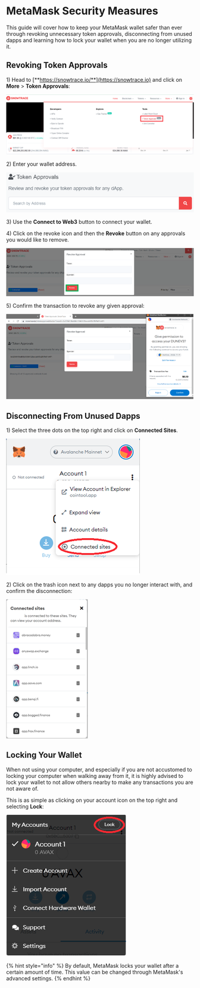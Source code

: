 # MetaMask Security Measures

This guide will cover how to keep your MetaMask wallet safer than ever through revoking unnecessary token approvals, disconnecting from unused dapps and learning how to lock your wallet when you are no longer utilizing it.

## Revoking Token Approvals

1\) Head to [**https://snowtrace.io/**](https://snowtrace.io) and click on **More** > **Token Approvals**:

![](<../../.gitbook/assets/image (10) (1).png>)

2\) Enter your wallet address.

![](<../../.gitbook/assets/image (14) (1).png>)

3\) Use the **Connect to Web3** button to connect your wallet.

4\) Click on the revoke icon and then the **Revoke** button on any approvals you would like to remove.

![](<../../.gitbook/assets/image (9).png>)

5\) Confirm the transaction to revoke any given approval:

![Example MetaMask Transaction Confirmation](<../../.gitbook/assets/image (16) (1).png>)

## Disconnecting From Unused Dapps

1\) Select the three dots on the top right and click on **Connected Sites**.

![](<../../.gitbook/assets/image (8) (1).png>)

2\) Click on the trash icon next to any dapps you no longer interact with, and confirm the disconnection:

![](<../../.gitbook/assets/image (13) (1).png>)

## Locking Your Wallet

When not using your computer, and especially if you are not accustomed to locking your computer when walking away from it, it is highly advised to lock your wallet to not allow others nearby to make any transactions you are not aware of.

This is as simple as clicking on your account icon on the top right and selecting **Lock**:

![](<../../.gitbook/assets/image (7).png>)

{% hint style="info" %}
By default, MetaMask locks your wallet after a certain amount of time. This value can be changed through MetaMask's advanced settings.
{% endhint %}
